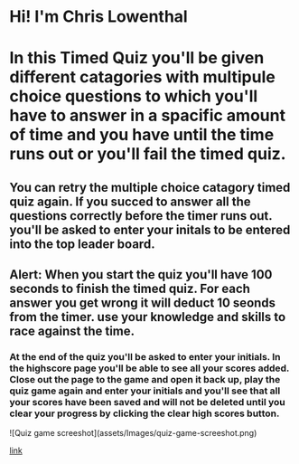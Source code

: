 # Hi! I'm Chris Lowenthal
<h1>In this Timed Quiz you'll be given different catagories with multipule choice questions to which you'll have to answer in a spacific amount of time and you have until the time runs out or you'll fail the timed quiz.</h1>
<h2>You can retry the multiple choice catagory timed quiz again. If you succed to answer all the questions correctly before the timer runs out. you'll be asked to enter your initals to be entered into the top leader board.</h2>
<h2>Alert: When you start the quiz you'll have 100 seconds to finish the timed quiz. For each answer you get wrong it will deduct 10 seonds from the timer. use your knowledge and skills to race against the time.</h2>
<h3>At the end of the quiz you'll be asked to enter your initials. In the highscore page you'll be able to see all your scores added. Close out the page to the game and open it back up, play the quiz game again and enter your initials and you'll see that all your scores have been saved and will not be deleted until you clear your progress by clicking the clear high scores button.</h3>
![Quiz game screeshot](assets/Images/quiz-game-screeshot.png)

[link](https://clowenthal.github.io/Quiz-Time-Game/)
